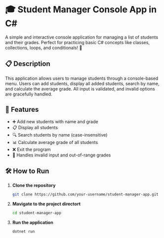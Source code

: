 # 🎓 Student Manager Console App in C#

A simple and interactive console application for managing a list of students and their grades. Perfect for practicing basic C# concepts like classes, collections, loops, and conditionals! 🚀

## 📋 Description

This application allows users to manage students through a console-based menu. Users can add students, display all added students, search by name, and calculate the average grade. All input is validated, and invalid options are gracefully handled.

## 🎯 Features

- ➕ Add new students with name and grade  
- 📋 Display all students  
- 🔍 Search students by name (case-insensitive)  
- 📊 Calculate average grade of all students  
- ❌ Exit the program  
- 🚫 Handles invalid input and out-of-range grades

## 🛠️ How to Run

1. **Clone the repository**  
   ```bash
   git clone https://github.com/your-username/student-manager-app.git
2. **Mavigate to the project directort**
   ```bash
   cd student-manager-app
3. **Run the application**
   ```bash
   dotnet run
